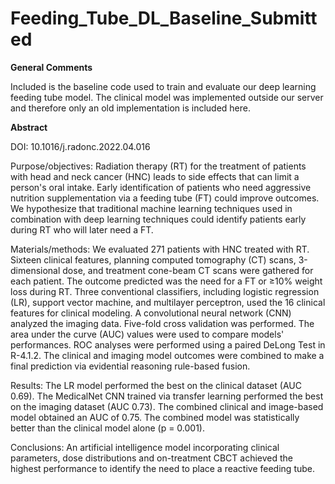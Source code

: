# Feeding_Tube_DL_Baseline_Submitted

**General Comments**

Included is the baseline code used to train and evaluate our deep learning feeding tube model. The clinical model was implemented outside our server and therefore only an old implementation is included here.


**Abstract**

DOI: 10.1016/j.radonc.2022.04.016

Purpose/objectives: Radiation therapy (RT) for the treatment of patients with head and neck cancer (HNC) leads to side effects that can limit a person's oral intake. Early identification of patients who need aggressive nutrition supplementation via a feeding tube (FT) could improve outcomes. We hypothesize that traditional machine learning techniques used in combination with deep learning techniques could identify patients early during RT who will later need a FT.

Materials/methods: We evaluated 271 patients with HNC treated with RT. Sixteen clinical features, planning computed tomography (CT) scans, 3-dimensional dose, and treatment cone-beam CT scans were gathered for each patient. The outcome predicted was the need for a FT or ≥10% weight loss during RT. Three conventional classifiers, including logistic regression (LR), support vector machine, and multilayer perceptron, used the 16 clinical features for clinical modeling. A convolutional neural network (CNN) analyzed the imaging data. Five-fold cross validation was performed. The area under the curve (AUC) values were used to compare models' performances. ROC analyses were performed using a paired DeLong Test in R-4.1.2. The clinical and imaging model outcomes were combined to make a final prediction via evidential reasoning rule-based fusion.

Results: The LR model performed the best on the clinical dataset (AUC 0.69). The MedicalNet CNN trained via transfer learning performed the best on the imaging dataset (AUC 0.73). The combined clinical and image-based model obtained an AUC of 0.75. The combined model was statistically better than the clinical model alone (p = 0.001).

Conclusions: An artificial intelligence model incorporating clinical parameters, dose distributions and on-treatment CBCT achieved the highest performance to identify the need to place a reactive feeding tube.
